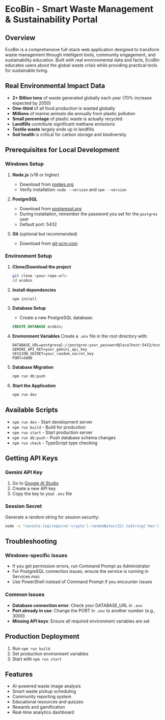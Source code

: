 # EcoBin - Smart Waste Management & Sustainability Portal

## Overview
EcoBin is a comprehensive full-stack web application designed to transform waste management through intelligent tools, community engagement, and sustainability education. Built with real environmental data and facts, EcoBin educates users about the global waste crisis while providing practical tools for sustainable living.

## Real Environmental Impact Data
- **2+ Billion tons** of waste generated globally each year (70% increase expected by 2050)
- **One-third** of all food production is wasted globally
- **Millions** of marine animals die annually from plastic pollution
- **Small percentage** of plastic waste is actually recycled
- **Landfills** contribute significant methane emissions
- **Textile waste** largely ends up in landfills
- **Soil health** is critical for carbon storage and biodiversity

## Prerequisites for Local Development

### Windows Setup
1. **Node.js** (v18 or higher)
   - Download from [nodejs.org](https://nodejs.org/)
   - Verify installation: `node --version` and `npm --version`

2. **PostgreSQL**
   - Download from [postgresql.org](https://www.postgresql.org/download/windows/)
   - During installation, remember the password you set for the `postgres` user
   - Default port: 5432

3. **Git** (optional but recommended)
   - Download from [git-scm.com](https://git-scm.com/)

### Environment Setup

1. **Clone/Download the project**
   ```bash
   git clone <your-repo-url>
   cd ecobin
   ```

2. **Install dependencies**
   ```bash
   npm install
   ```

3. **Database Setup**
   - Create a new PostgreSQL database:
   ```sql
   CREATE DATABASE ecobin;
   ```

4. **Environment Variables**
   Create a `.env` file in the root directory with:
   ```
   DATABASE_URL=postgresql://postgres:your_password@localhost:5432/ecobin
   GEMINI_API_KEY=your_gemini_api_key
   SESSION_SECRET=your_random_secret_key
   PORT=5000
   ```

5. **Database Migration**
   ```bash
   npm run db:push
   ```

6. **Start the Application**
   ```bash
   npm run dev
   ```

## Available Scripts

- `npm run dev` - Start development server
- `npm run build` - Build for production
- `npm run start` - Start production server
- `npm run db:push` - Push database schema changes
- `npm run check` - TypeScript type checking

## Getting API Keys

### Gemini API Key
1. Go to [Google AI Studio](https://aistudio.google.com/app/apikey)
2. Create a new API key
3. Copy the key to your `.env` file

### Session Secret
Generate a random string for session security:
```bash
node -e "console.log(require('crypto').randomBytes(32).toString('hex'))"
```

## Troubleshooting

### Windows-specific Issues
- If you get permission errors, run Command Prompt as Administrator
- For PostgreSQL connection issues, ensure the service is running in Services.msc
- Use PowerShell instead of Command Prompt if you encounter issues

### Common Issues
- **Database connection error**: Check your DATABASE_URL in `.env`
- **Port already in use**: Change the PORT in `.env` to another number (e.g., 3000)
- **Missing API keys**: Ensure all required environment variables are set

## Production Deployment
1. Run `npm run build`
2. Set production environment variables
3. Start with `npm run start`

## Features
- AI-powered waste image analysis
- Smart waste pickup scheduling
- Community reporting system
- Educational resources and quizzes
- Rewards and gamification
- Real-time analytics dashboard